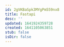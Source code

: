 ```yaml
---
id: 2gVKBaSpk3MYgPm559nx8
title: Fastapi
desc: ''
updated: 1641924359728
created: 1641105063851
stub: false
isDir: false
---
```


